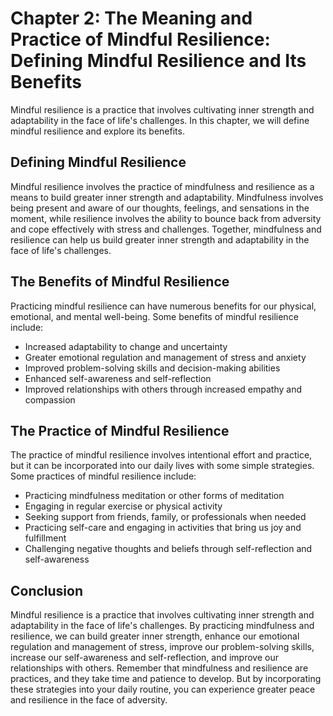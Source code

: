 Chapter 2: The Meaning and Practice of Mindful Resilience: Defining Mindful Resilience and Its Benefits
=======================================================================================================

Mindful resilience is a practice that involves cultivating inner strength and adaptability in the face of life's challenges. In this chapter, we will define mindful resilience and explore its benefits.

Defining Mindful Resilience
---------------------------

Mindful resilience involves the practice of mindfulness and resilience as a means to build greater inner strength and adaptability. Mindfulness involves being present and aware of our thoughts, feelings, and sensations in the moment, while resilience involves the ability to bounce back from adversity and cope effectively with stress and challenges. Together, mindfulness and resilience can help us build greater inner strength and adaptability in the face of life's challenges.

The Benefits of Mindful Resilience
----------------------------------

Practicing mindful resilience can have numerous benefits for our physical, emotional, and mental well-being. Some benefits of mindful resilience include:

* Increased adaptability to change and uncertainty
* Greater emotional regulation and management of stress and anxiety
* Improved problem-solving skills and decision-making abilities
* Enhanced self-awareness and self-reflection
* Improved relationships with others through increased empathy and compassion

The Practice of Mindful Resilience
----------------------------------

The practice of mindful resilience involves intentional effort and practice, but it can be incorporated into our daily lives with some simple strategies. Some practices of mindful resilience include:

* Practicing mindfulness meditation or other forms of meditation
* Engaging in regular exercise or physical activity
* Seeking support from friends, family, or professionals when needed
* Practicing self-care and engaging in activities that bring us joy and fulfillment
* Challenging negative thoughts and beliefs through self-reflection and self-awareness

Conclusion
----------

Mindful resilience is a practice that involves cultivating inner strength and adaptability in the face of life's challenges. By practicing mindfulness and resilience, we can build greater inner strength, enhance our emotional regulation and management of stress, improve our problem-solving skills, increase our self-awareness and self-reflection, and improve our relationships with others. Remember that mindfulness and resilience are practices, and they take time and patience to develop. But by incorporating these strategies into your daily routine, you can experience greater peace and resilience in the face of adversity.
